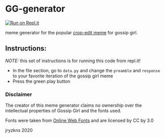 # GG-generator

[![Run on Repl.it](https://repl.it/badge/github/jryzkns/gg-gen)](https://repl.it/github/jryzkns/gg-gen)

meme generator for the popular [crop-edit meme](https://knowyourmeme.com/memes/gossip-girl-title-remixes) for gossip girl.

## Instructions:
*NOTE:* this set of instructions is for running this code from repl.it!
 - In the file section, go to `data.py` and change the `preamble` and `response` to your favorite iteration of the gossip girl meme
 - Press the green play button

### Disclaimer

The creator of this meme generator claims no ownership over the intellectual properties of Gossip Girl and the fonts used.

Fonts were taken from [Online Web Fonts](http://www.onlinewebfonts.com) and are licensed by CC by 3.0


jryzkns 2020